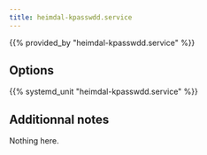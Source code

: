 ```yaml
---
title: heimdal-kpasswdd.service
---
```


{{% provided_by "heimdal-kpasswdd.service" %}}

## Options

{{% systemd_unit "heimdal-kpasswdd.service" %}}

## Additionnal notes

Nothing here.